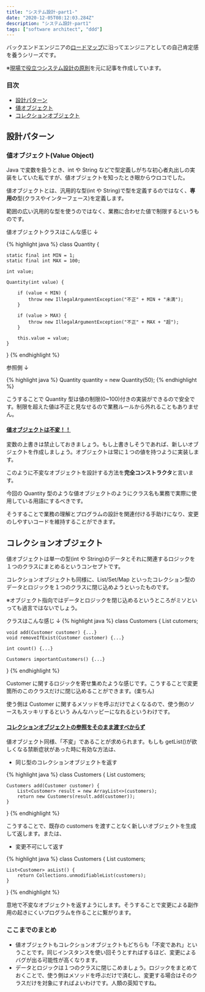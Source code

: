 ```yaml
---
title: "システム設計-part1-"
date: "2020-12-05T08:12:03.284Z"
description: "システム設計-part1"
tags: ["software architect", "ddd"]
---
```


バックエンドエンジニアの[ロードマップ][ロードマップ]に沿ってエンジニアとしての自己肯定感を養うシリーズです。

※[現場で役立つシステム設計の原則][現場で役立つシステム設計の原則]を元に記事を作成しています。

### 目次

- [設計パターン](#設計パターン)
- [値オブジェクト](#値オブジェクト)
- [コレクションオブジェクト](#コレクションオブジェクト)

## 設計パターン

### 値オブジェクト(Value Object)

Java で変数を扱うとき、int や String などで型定義しがちな初心者丸出しの実装をしていた私ですが、値オブジェクトを知ったとき眼からウロコでした。

値オブジェクトとは、汎用的な型(int や String)で型を定義するのではなく、**専用の**型(クラスやインターフェース)を定義します。

範囲の広い汎用的な型を使うのではなく、業務に合わせた値で制限するというものです。

値オブジェクトクラスはこんな感じ ↓

{% highlight java %}
class Quantity {

    static final int MIN = 1;
    static final int MAX = 100;

    int value;

    Quantity(int value) {

    	if (value < MIN) {
    		throw new IllegalArgumentException("不正" + MIN + "未満");
    	}

    	if (value > MAX) {
    		throw new IllegalArgumentException("不正" + MAX + "超");
    	}

    	this.value = value;
    }

}
{% endhighlight %}

参照側 ↓

{% highlight java %}
Quantity quantity = new Quantity(50);
{% endhighlight %}

こうすることで Quantity 型は値の制限(0~100)付きの実装ができるので安全です。制限を超えた値は不正と見なせるので業務ルールから外れることもありません。

#### <u>値オブジェクトは不変！！</u>

変数の上書きは禁止しておきましょう。もし上書きしそうであれば、新しいオブジェクトを作成しましょう。オブジェクトは常に１つの値を持つように実装します。

このように不変なオブジェクトを設計する方法を**完全コンストラクタ**と言います。

今回の Quantity 型のような値オブジェクトのようにクラス名も業務で実際に使用している用語にするべきです。

そうすることで業務の理解とプログラムの設計を関連付ける手助けになり、変更のしやすいコードを維持することができます。

## コレクションオブジェクト

値オブジェクトは単一の型(int や String)のデータとそれに関連するロジックを１つのクラスにまとめるというコンセプトです。

コレクションオブジェクトも同様に、List/Set/Map といったコレクション型のデータとロジックを１つのクラスに閉じ込めようといったものです。

※オブジェクト指向ではデータとロジックを閉じ込めるというところがミソといっても過言ではないでしょう。

クラスはこんな感じ ↓
{% highlight java %}
class Customers {
List<Customer> cutomers;

    void add(Customer customer) {...}
    void removeIfExist(Customer customer) {...}

    int count() {...}

    Customers importantCustomers() {...}

}
{% endhighlight %}

Customer に関するロジックを寄せ集めたような感じです。こうすることで変更箇所のこのクラスだけに閉じ込めることができます。(楽ちん)

使う側は Customer に関するメソッドを呼ぶだけでよくなるので、使う側のソースもスッキリするという
みんなハッピーになれるというわけです。

#### <u>コレクションオブジェクトの参照をそのまま渡すべからず</u>

値オブジェクト同様、「不変」であることが求められます。もしも getList()が欲しくなる禁断症状があった時に有効な方法は、

- 同じ型のコレクションオブジェクトを返す

{% highlight java %}
class Customers {
List<Customer> customers;

    Customers add(Customer customer) {
    	List<Customer> result = new ArrayList<>(customers);
    	return new Customers(result.add(customer));
    }

}
{% endhighlight %}

こうすることで、既存の customers を渡すことなく新しいオブジェクトを生成して返します。または、

- 変更不可にして返す

{% highlight java %}
class Customers {
List<Customer> customers;

    List<Customer> asList() {
    	return Collections.unmodifiableList(customers);
    }

}
{% endhighlight %}

意地で不変なオブジェクトを返すようにします。そうすることで変更による副作用の起きにくいプログラムを作ることに繋がります。

### ここまでのまとめ

- 値オブジェクトもコレクションオブジェクトもどちらも「不変であれ」ということです。同じインスタンスを使い回そうとすればするほど、変更によるバグが出る可能性が高くなります。
- データとロジックは１つのクラスに閉じこめましょう。ロジックをまとめておくことで、使う側はメソッドを呼ぶだけで済むし、変更する場合はそのクラスだけを対象にすればよいわけです。人類の英知ですね。

[ロードマップ]: https://github.com/kamranahmedse/developer-roadmap#back-end-roadmap
[現場で役立つシステム設計の原則]: https://www.amazon.co.jp/%E7%8F%BE%E5%A0%B4%E3%81%A7%E5%BD%B9%E7%AB%8B%E3%81%A4%E3%82%B7%E3%82%B9%E3%83%86%E3%83%A0%E8%A8%AD%E8%A8%88%E3%81%AE%E5%8E%9F%E5%89%87-%E5%A4%89%E6%9B%B4%E3%82%92%E6%A5%BD%E3%81%A7%E5%AE%89%E5%85%A8%E3%81%AB%E3%81%99%E3%82%8B%E3%82%AA%E3%83%96%E3%82%B8%E3%82%A7%E3%82%AF%E3%83%88%E6%8C%87%E5%90%91%E3%81%AE%E5%AE%9F%E8%B7%B5%E6%8A%80%E6%B3%95-%E5%A2%97%E7%94%B0-%E4%BA%A8/dp/477419087X
